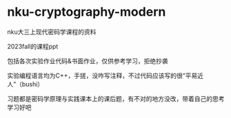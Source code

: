 # nku-cryptography-modern
nku大三上现代密码学课程的资料

2023fall的课程ppt

包括各次实验作业代码&书面作业，仅供参考学习，拒绝抄袭

实验编程语言均为C++，手搓，没咋写注释，不过代码应该写的很“平易近人”（bushi）

习题都是密码学原理与实践课本上的课后题，有不对的地方没改，带着自己的思考学习好吧
